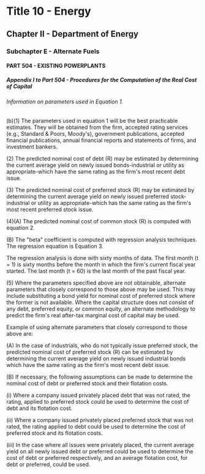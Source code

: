 
# Title 10 - Energy
## Chapter II - Department of Energy
### Subchapter E - Alternate Fuels
#### PART 504 - EXISTING POWERPLANTS
##### Appendix I to Part 504 - Procedures for the Computation of the Real Cost of Capital
###### Information on parameters used in Equation 1.

(b)(1) The parameters used in equation 1 will be the best practicable estimates. They will be obtained from the firm, accepted rating services (e.g., Standard & Poors, Moody's), government publications, accepted financial publications, annual financial reports and statements of firms, and investment bankers.

(2) The predicted nominal cost of debt (R) may be estimated by determining the current average yield on newly issued bonds-industrial or utility as appropriate-which have the same rating as the firm's most recent debt issue.

(3) The predicted nominal cost of preferred stock (R) may be estimated by determining the current average yield on newly issued preferred stock-industrial or utility as appropriate-which has the same rating as the firm's most recent preferred stock issue.

(4)(A) The predicted nominal cost of common stock (R) is computed with equation 2.

(B) The "beta" coefficient is computed with regression analysis techniques. The regression equation is Equation 3.

The regression analysis is done with sixty months of data. The first month (t = 1) is sixty months before the month in which the firm's current fiscal year started. The last month (t = 60) is the last month of the past fiscal year.

(5) Where the parameters specified above are not obtainable, alternate parameters that closely correspond to those above may be used. This may include substituting a bond yield for nominal cost of preferred stock where the former is not available. Where the capital structure does not consist of any debt, preferred equity, or common equity, an alternate methodology to predict the firm's real after-tax marginal cost of capital may be used.

Example of using alternate parameters that closely correspond to those above are:

(A) In the case of industrials, who do not typically issue preferred stock, the predicted nominal cost of preferred stock (R) can be estimated by determining the current average yield on newly issued industrial bonds which have the same rating as the firm's most recent debt issue.

(B) If necessary, the following assumptions can be made to determine the nominal cost of debt or preferred stock and their flotation costs.

(i) Where a company issued privately placed debt that was not rated, the rating, applied to preferred stock could be used to determine the cost of debt and its flotation cost.

(ii) Where a company issued privately placed preferred stock that was not rated, the rating applied to debt could be used to determine the cost of preferred stock and its flotation costs.

(iii) In the case where all issues were privately placed, the current average yield on all newly issued debt or preferred could be used to determine the cost of debt or preferred respectively, and an average flotation cost, for debt or preferred, could be used.

